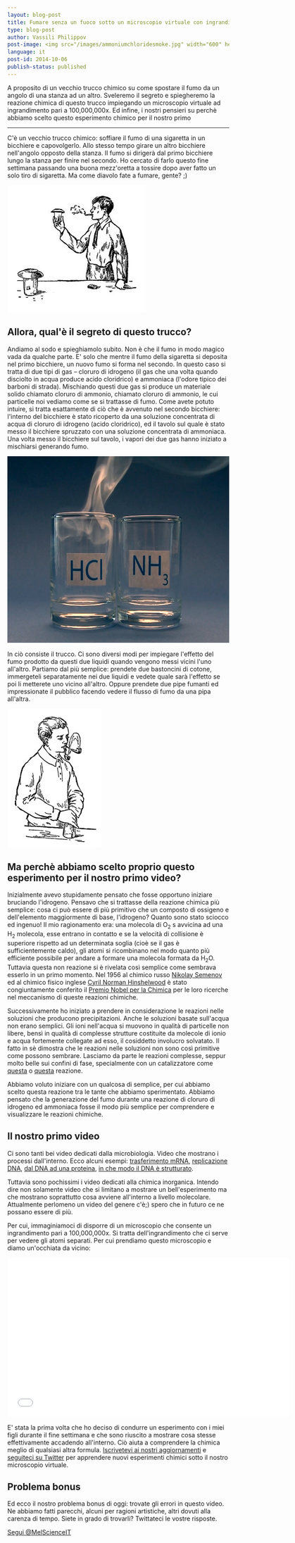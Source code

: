 ```yaml
---
layout: blog-post
title: Fumare senza un fuoco sotto un microscopio virtuale con ingrandimento pari a 100,000,000x
type: blog-post
author: Vassili Philippov
post-image: <img src="/images/ammoniumchloridesmoke.jpg" width="600" height="424" alt="Fumo di cloruro di ammonio">
language: it
post-id: 2014-10-06
publish-status: published
---
```

A proposito di un vecchio trucco chimico su come spostare il fumo da un angolo di una stanza ad un altro. Sveleremo il segreto e spiegheremo la reazione chimica di questo trucco impiegando un microscopio virtuale ad ingrandimento pari a 100,000,000x. Ed infine, i nostri pensieri su perchè abbiamo scelto questo esperimento chimico per il nostro primo 
<!-- more -->

---
C'è un vecchio trucco chimico: soffiare il fumo di una sigaretta in un bicchiere e capovolgerlo. Allo stesso tempo girare un altro bicchiere nell'angolo opposto della stanza. Il fumo si dirigerà dal primo bicchiere lungo la stanza per finire nel secondo. Ho cercato di farlo questo fine settimana passando una buona mezz'oretta a tossire dopo aver fatto un solo tiro di sigaretta. Ma come diavolo fate a fumare, gente? ;) 

<img src="/images/movingofsmoke.png" width="314" height="289" alt="Il fumo passa da un bicchiere all'altro">

## Allora, qual'è il segreto di questo trucco?

Andiamo al sodo e spieghiamolo subito. Non è che il fumo in modo magico vada da qualche parte. E' solo che mentre il fumo della sigaretta si deposita nel primo bicchiere, un nuovo fumo si forma nel secondo. In questo caso si tratta di due tipi di gas – cloruro di idrogeno (il gas che una volta quando disciolto in acqua produce acido cloridrico) e ammoniaca (l'odore tipico dei barboni di strada). Mischiando questi due gas si produce un materiale solido chiamato cloruro di ammonio, chiamato cloruro di ammonio, le cui particelle noi vediamo come se si trattasse di fumo. Come avete potuto intuire, si tratta esattamente di ciò che è avvenuto nel secondo bicchiere: l'interno del bicchiere è stato ricoperto da una soluzione concentrata di acqua di cloruro di idrogeno (acido cloridrico), ed il tavolo sul quale è stato messo il bicchiere spruzzato con una soluzione concentrata di ammoniaca. Una volta messo il bicchiere sul tavolo, i vapori dei due gas hanno iniziato a mischiarsi generando fumo.

<img src="/images/ammoniumchloridesmoke.jpg" width="600" height="424" alt="Fumo di cloruro di ammonio">

In ciò consiste il trucco. Ci sono diversi modi per impiegare l'effetto del fumo prodotto da questi due liquidi quando vengono messi vicini l'uno all'altro. Partiamo dal più semplice: prendete due bastoncini di cotone, immergeteli separatamente nei due liquidi e vedete quale sarà l'effetto se poi li metterete uno vicino all'altro.  Oppure prendete due pipe fumanti ed impressionate il pubblico facendo vedere il flusso di fumo da una pipa all'altra. 

<img src="/images/twosmokingtubes.png" width="213" height="315">

## Ma perchè abbiamo scelto proprio questo esperimento per il nostro primo video?

Inizialmente avevo stupidamente pensato che fosse opportuno iniziare bruciando l'idrogeno. Pensavo che si trattasse della reazione chimica più semplice: cosa ci può essere di più primitivo che un composto di ossigeno e dell'elemento maggiormente di base, l'idrogeno? Quanto sono stato sciocco ed ingenuo! Il mio ragionamento era: una molecola di O<sub>2</sub> s avvicina ad una H<sub>2</sub> molecola, esse entrano in contatto e se la velocità di collisione è superiore rispetto ad un determinata soglia (cioè se il gas è sufficientemente caldo), gli atomi si ricombinano nel modo quanto più efficiente possibile per andare a formare una molecola formata da H<sub>2</sub>O. Tuttavia questa non reazione si è rivelata così semplice come sembrava esserlo in un primo momento. Nel 1956 al chimico russo <a href="https://it.wikipedia.org/wiki/Nikolaj_Nikolaevič_Semënov">Nikolay Semenov</a> ed al chimico fisico inglese <a href="https://it.wikipedia.org/wiki/Cyril_Norman_Hinshelwood">Cyril Norman Hinshelwood</a> è stato congiuntamente conferito il <a href="http://www.nobelprize.org/nobel_prizes/chemistry/laureates/1956/">Premio Nobel per la Chimica</a> per le loro ricerche nel meccanismo di queste reazioni chimiche. 

Successivamente ho iniziato a prendere in considerazione le reazioni nelle soluzioni che producono precipitazioni. Anche le soluzioni basate sull'acqua non erano semplici. Gli ioni nell'acqua si muovono in qualità di particelle non libere, bensì in qualità di complesse strutture costituite da molecole di ionio e acqua fortemente collegate ad esso, il cosiddetto involucro solvatato. Il fatto in sè dimostra che le reazioni nelle soluzioni non sono così primitive come possono sembrare. Lasciamo da parte le reazioni complesse, seppur molto belle sui confini di fase, specialmente con un catalizzatore come <a href="http://chemistry.melscience.com/experiments/catalytic-oxidation-of-acetone-on-copper-wire.html">questa</a> o <a href="http://chemistry.melscience.com/experiments/oxidation-of-ammonia-with-platinum-catalyst.html">questa</a> reazione.

Abbiamo voluto iniziare con un qualcosa di semplice, per cui abbiamo scelto questa reazione tra le tante che abbiamo sperimentato. Abbiamo pensato che la generazione del fumo durante una reazione di cloruro di idrogeno ed ammoniaca fosse il modo più semplice per comprendere e visualizzare le reazioni chimiche.

## Il nostro primo video

Ci sono tanti bei video dedicati dalla microbiologia. Video che mostrano i processi dall'interno. Ecco alcuni esempi: <a href="https://www.youtube.com/watch?v=TfYf_rPWUdY">trasferimento mRNA</a>, <a href="https://www.youtube.com/watch?v=OnuspQG0Jd0">replicazione DNA</a>, <a href="https://www.youtube.com/watch?v=D3fOXt4MrOM">dal DNA ad una proteina</a>, <a href="https://www.youtube.com/watch?v=gbSIBhFwQ4s">in che modo il DNA è strutturato</a>.

Tuttavia sono pochissimi i video dedicati alla  chimica inorganica. Intendo dire non solamente video che si limitano a mostrare un bell'esperimento ma che mostrano soprattutto cosa avviene all'interno a livello molecolare. Attualmente perlomeno un video del genere c'è;) spero che in futuro ce ne possano essere di più.

Per cui, immaginiamoci di disporre di un microscopio che consente un ingrandimento pari a 100,000,000x. Si tratta dell'ingrandimento che ci serve per vedere gli atomi separati. Per cui prendiamo questo microscopio e diamo un'occhiata da vicino:

<iframe width="640" height="360" src="//www.youtube.com/embed/cz87YmRYwhU?rel=0" frameborder="0" allowfullscreen></iframe>
<br>

E' stata la prima volta che ho deciso di condurre un esperimento con i miei figli durante il fine settimana e che sono riuscito a mostrare cosa stesse effettivamente accadendo all'interno. Ciò aiuta a comprendere la chimica meglio di qualsiasi altra formula. <a href="">Iscrivetevi ai nostri aggiornamenti</a> e <a href="https://twitter.com/MelScienceIT">seguiteci su Twitter</a> per apprendere nuovi esperimenti chimici sotto il nostro microscopio virtuale.

## Problema bonus

Ed ecco il nostro problema bonus di oggi: trovate gli errori in questo video. Ne abbiamo fatti parecchi, alcuni per ragioni artistiche, altri dovuti alla carenza di tempo. Siete in grado di trovarli? Twittateci le vostre risposte.

<!-- Begin Twitter follow -->
<a href="https://twitter.com/MelScienceIT" class="twitter-follow-button" data-show-count="false" data-lang="it" data-size="large">Segui @MelScienceIT</a>
<script>!function(d,s,id){var js,fjs=d.getElementsByTagName(s)[0],p=/^http:/.test(d.location)?'http':'https';if(!d.getElementById(id)){js=d.createElement(s);js.id=id;js.src=p+'://platform.twitter.com/widgets.js';fjs.parentNode.insertBefore(js,fjs);}}(document, 'script', 'twitter-wjs');</script>
<!-- End Twitter follow -->
